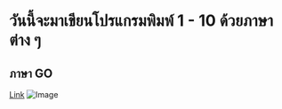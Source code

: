 # วันนี้จะมาเขียนโปรแกรมพิมพ์ 1 - 10 ด้วยภาษาต่าง ๆ

## ภาษา GO
[Link](https://thaiall.github.io/programming-page/) 
![Image](http://www.thaiall.com/me/picme.jpg)

 
